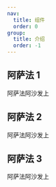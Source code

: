 ```yaml
---
nav:
  title: 组件
  order: 0
group:
  title: 介绍
  order: -1
---
```


## 阿萨法 1

阿萨法阿沙发上

## 阿萨法 2

阿萨法阿沙发上

## 阿萨法 3

阿萨法阿沙发上
